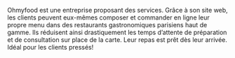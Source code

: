 Ohmyfood est une entreprise proposant des services.
Grâce à son site web, les clients peuvent eux-mêmes composer 
et commander en ligne leur propre menu dans des restaurants 
gastronomiques parisiens haut de gamme. 
Ils réduisent ainsi drastiquement les temps d’attente de préparation 
et de consultation sur place de la carte. 
Leur repas est prêt dès leur arrivée. 
Idéal pour les clients pressés!

